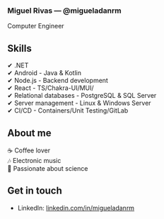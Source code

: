### Miguel Rivas — @migueladanrm
Computer Engineer

## Skills
✔ .NET <br>
✔ Android - Java & Kotlin<br>
✔ Node.js - Backend development<br>
✔ React - TS/Chakra-UI/MUI/<br>
✔ Relational databases - PostgreSQL & SQL Server<br>
✔ Server management - Linux & Windows Server<br>
✔ CI/CD - Containers/Unit Testing/GitLab<br>

## About me
☕ Coffee lover<br>
🎶 Electronic music<br>
🌌 Passionate about science

## Get in touch
- LinkedIn: [linkedin.com/in/migueladanrm](https://linkedin.com/in/migueladanrm)
<!--
**migueladanrm/migueladanrm** is a ✨ _special_ ✨ repository because its `README.md` (this file) appears on your GitHub profile.

Here are some ideas to get you started:

- 🔭 I’m currently working on ...
- 🌱 I’m currently learning ...
- 👯 I’m looking to collaborate on ...
- 🤔 I’m looking for help with ...
- 💬 Ask me about ...
- 📫 How to reach me: ...
- 😄 Pronouns: ...
- ⚡ Fun fact: ...
-->
